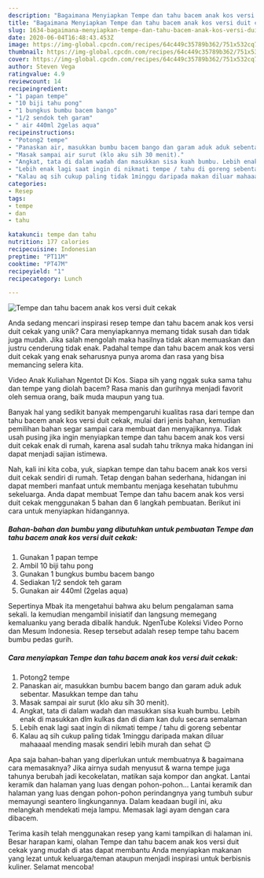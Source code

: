 ```yaml
---
description: "Bagaimana Menyiapkan Tempe dan tahu bacem anak kos versi duit cekak yang Lezat Sekali"
title: "Bagaimana Menyiapkan Tempe dan tahu bacem anak kos versi duit cekak yang Lezat Sekali"
slug: 1634-bagaimana-menyiapkan-tempe-dan-tahu-bacem-anak-kos-versi-duit-cekak-yang-lezat-sekali
date: 2020-06-04T16:48:43.453Z
image: https://img-global.cpcdn.com/recipes/64c449c35789b362/751x532cq70/tempe-dan-tahu-bacem-anak-kos-versi-duit-cekak-foto-resep-utama.jpg
thumbnail: https://img-global.cpcdn.com/recipes/64c449c35789b362/751x532cq70/tempe-dan-tahu-bacem-anak-kos-versi-duit-cekak-foto-resep-utama.jpg
cover: https://img-global.cpcdn.com/recipes/64c449c35789b362/751x532cq70/tempe-dan-tahu-bacem-anak-kos-versi-duit-cekak-foto-resep-utama.jpg
author: Steven Vega
ratingvalue: 4.9
reviewcount: 14
recipeingredient:
- "1 papan tempe"
- "10 biji tahu pong"
- "1 bungkus bumbu bacem bango"
- "1/2 sendok teh garam"
- " air 440ml 2gelas aqua"
recipeinstructions:
- "Potong2 tempe"
- "Panaskan air, masukkan bumbu bacem bango dan garam aduk aduk sebentar. Masukkan tempe dan tahu"
- "Masak sampai air surut (klo aku sih 30 menit)."
- "Angkat, tata di dalam wadah dan masukkan sisa kuah bumbu. Lebih enak di masukkan dlm kulkas dan di diam kan dulu secara semalaman"
- "Lebih enak lagi saat ingin di nikmati tempe / tahu di goreng sebentar"
- "Kalau aq sih cukup paling tidak 1minggu daripada makan diluar mahaaaal mending masak sendiri lebih murah dan sehat 😌"
categories:
- Resep
tags:
- tempe
- dan
- tahu

katakunci: tempe dan tahu 
nutrition: 177 calories
recipecuisine: Indonesian
preptime: "PT11M"
cooktime: "PT47M"
recipeyield: "1"
recipecategory: Lunch

---
```



![Tempe dan tahu bacem anak kos versi duit cekak](https://img-global.cpcdn.com/recipes/64c449c35789b362/751x532cq70/tempe-dan-tahu-bacem-anak-kos-versi-duit-cekak-foto-resep-utama.jpg)

Anda sedang mencari inspirasi resep tempe dan tahu bacem anak kos versi duit cekak yang unik? Cara menyiapkannya memang tidak susah dan tidak juga mudah. Jika salah mengolah maka hasilnya tidak akan memuaskan dan justru cenderung tidak enak. Padahal tempe dan tahu bacem anak kos versi duit cekak yang enak seharusnya punya aroma dan rasa yang bisa memancing selera kita.

Video Anak Kuliahan Ngentot Di Kos. Siapa sih yang nggak suka sama tahu dan tempe yang diolah bacem? Rasa manis dan gurihnya menjadi favorit oleh semua orang, baik muda maupun yang tua.

Banyak hal yang sedikit banyak mempengaruhi kualitas rasa dari tempe dan tahu bacem anak kos versi duit cekak, mulai dari jenis bahan, kemudian pemilihan bahan segar sampai cara membuat dan menyajikannya. Tidak usah pusing jika ingin menyiapkan tempe dan tahu bacem anak kos versi duit cekak enak di rumah, karena asal sudah tahu triknya maka hidangan ini dapat menjadi sajian istimewa.


Nah, kali ini kita coba, yuk, siapkan tempe dan tahu bacem anak kos versi duit cekak sendiri di rumah. Tetap dengan bahan sederhana, hidangan ini dapat memberi manfaat untuk membantu menjaga kesehatan tubuhmu sekeluarga. Anda dapat membuat Tempe dan tahu bacem anak kos versi duit cekak menggunakan 5 bahan dan 6 langkah pembuatan. Berikut ini cara untuk menyiapkan hidangannya.

<!--inarticleads1-->

##### Bahan-bahan dan bumbu yang dibutuhkan untuk pembuatan Tempe dan tahu bacem anak kos versi duit cekak:

1. Gunakan 1 papan tempe
1. Ambil 10 biji tahu pong
1. Gunakan 1 bungkus bumbu bacem bango
1. Sediakan 1/2 sendok teh garam
1. Gunakan  air 440ml (2gelas aqua)


Sepertinya Mbak ita mengetahui bahwa aku belum pengalaman sama sekali. Ia kemudian mengambil inisiatif dan langsung memegang kemaluanku yang berada dibalik handuk. NgenTube Koleksi Video Porno dan Mesum Indonesia. Resep tersebut adalah resep tempe tahu bacem bumbu pedas gurih. 

<!--inarticleads2-->

##### Cara menyiapkan Tempe dan tahu bacem anak kos versi duit cekak:

1. Potong2 tempe
1. Panaskan air, masukkan bumbu bacem bango dan garam aduk aduk sebentar. Masukkan tempe dan tahu
1. Masak sampai air surut (klo aku sih 30 menit).
1. Angkat, tata di dalam wadah dan masukkan sisa kuah bumbu. Lebih enak di masukkan dlm kulkas dan di diam kan dulu secara semalaman
1. Lebih enak lagi saat ingin di nikmati tempe / tahu di goreng sebentar
1. Kalau aq sih cukup paling tidak 1minggu daripada makan diluar mahaaaal mending masak sendiri lebih murah dan sehat 😌


Apa saja bahan-bahan yang diperlukan untuk membuatnya &amp; bagaimana cara memasaknya? Jika airnya sudah menyusut &amp; warna tempe juga tahunya berubah jadi kecokelatan, matikan saja kompor dan angkat. Lantai keramik dan halaman yang luas dengan pohon-pohon… Lantai keramik dan halaman yang luas dengan pohon-pohon perindangnya yang tumbuh subur memayungi seantero lingkungannya. Dalam keadaan bugil ini, aku melangkah mendekati meja lampu. Memasak lagi ayam dengan cara dibacem. 

Terima kasih telah menggunakan resep yang kami tampilkan di halaman ini. Besar harapan kami, olahan Tempe dan tahu bacem anak kos versi duit cekak yang mudah di atas dapat membantu Anda menyiapkan makanan yang lezat untuk keluarga/teman ataupun menjadi inspirasi untuk berbisnis kuliner. Selamat mencoba!
